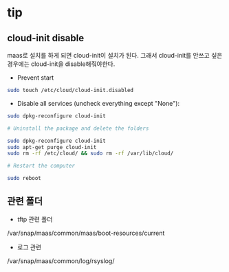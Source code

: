 # tip

## cloud-init disable

maas로 설치를 하게 되면 cloud-init이 설치가 된다. 그래서 cloud-init를 안쓰고 싶은 경우에는 cloud-init을 disable해줘야한다.

* Prevent start

```bash
sudo touch /etc/cloud/cloud-init.disabled
```

* Disable all services \(uncheck everything except "None"\):

```bash
sudo dpkg-reconfigure cloud-init

# Uninstall the package and delete the folders

sudo dpkg-reconfigure cloud-init
sudo apt-get purge cloud-init
sudo rm -rf /etc/cloud/ && sudo rm -rf /var/lib/cloud/

# Restart the computer

sudo reboot
```

## 관련 폴더

* tftp 관련 폴더

/var/snap/maas/common/maas/boot-resources/current

* 로그 관련

/var/snap/maas/common/log/rsyslog/

